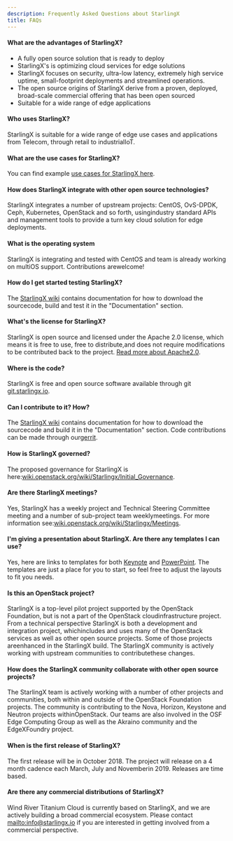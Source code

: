 ```yaml
---
description: Frequently Asked Questions about StarlingX
title: FAQs
---
```

#### What are the advantages of StarlingX?

<ul class="list-disc">
  <li>A fully open source solution that is ready to deploy</li>
  <li>StarlingX's is optimizing cloud services for edge solutions</li>
  <li>StarlingX focuses on security, ultra-low latency, extremely high service uptime, small-footprint deployments and streamlined operations.</li>
  <li>The open source origins of StarlingX derive from a proven, deployed, broad-scale commercial offering that has been open sourced</li>
  <li>Suitable for a wide range of edge applications</li>
</ul>

#### Who uses StarlingX?

StarlingX is suitable for a wide range of edge use cases and applications from Telecom, through retail to industrialIoT.

#### What are the use cases for StarlingX?

You can find example [use cases for StarlingX here](/learn).

#### How does StarlingX integrate with other open source technologies?

StarlingX integrates a number of upstream projects: CentOS, OvS-DPDK, Ceph, Kubernetes, OpenStack and so forth, usingindustry standard APIs and management tools to provide a turn key cloud solution for edge deployments.

#### What is the operating system

StarlingX is integrating and tested with CentOS and team is already working on multiOS support. Contributions arewelcome!

#### How do I get started testing StarlingX?

The [StarlingX wiki](https://wiki.openstack.org/wiki/StarlingX) contains documentation for how to download the sourcecode, build and test it in the "Documentation" section.

#### What's the license for StarlingX?

StarlingX is open source and licensed under the Apache 2.0 license, which means it is free to use, free to distribute,and does not require modifications to be contributed back to the project. [Read more about Apache2.0](https://www.apache.org/licenses/LICENSE-2.0).

#### Where is the code?

StarlingX is free and open source software available through git [git.starlingx.io](git.starlingx.io).

#### Can I contribute to it? How?

The [StarlingX wiki](https://wiki.openstack.org/wiki/StarlingX) contains documentation for how to download the sourcecode and build it in the "Documentation" section. Code contributions can be made through our[gerrit](https://git.starlingx.io/cgit).

#### How is StarlingX governed?

The proposed governance for StarlingX is here:[wiki.openstack.org/wiki/Starlingx/Initial_Governance](//wiki.openstack.org/wiki/Starlingx/Initial_Governance).

#### Are there StarlingX meetings?

Yes, StarlingX has a weekly project and Technical Steering Committee meeting and a number of sub-project team weeklymeetings. For more information see:[wiki.openstack.org/wiki/Starlingx/Meetings](//wiki.openstack.org/wiki/Starlingx/Meetings).

#### I'm giving a presentation about StarlingX. Are there any templates I can use?

Yes, here are links to templates for both [Keynote](https://www.starlingx.io/templates/StarlingX_SlideDeck_Template_a.key/) and [PowerPoint](https://www.starlingx.io/templates/StarlingX_SlideDeck_Template_a.pptx/). The templates are just a place for you to start, so feel free to adjust the layouts to fit you needs.

#### Is this an OpenStack project?

StarlingX is a top-level pilot project supported by the OpenStack Foundation, but is not a part of the OpenStack cloudinfrastructure project. From a technical perspective StarlingX is both a development and integration project, whichincludes and uses many of the OpenStack services as well as other open source projects. Some of those projects areenhanced in the StarlingX build. The StarlingX community is actively working with upstream communities to contributethese changes.

#### How does the StarlingX community collaborate with other open source projects?

The StarlingX team is actively working with a number of other projects and communities, both within and outside of the OpenStack Foundation projects. The community is contributing to the Nova, Horizon, Keystone and Neutron projects withinOpenStack. Our teams are also involved in the OSF Edge Computing Group as well as the Akraino community and the EdgeXFoundry project.

#### When is the first release of StarlingX?

The first release will be in October 2018. The project will release on a 4 month cadence each March, July and Novemberin 2019. Releases are time based.

#### Are there any commercial distributions of StarlingX?

Wind River Titanium Cloud is currently based on StarlingX, and we are actively building a broad commercial ecosystem. Please contact <mailto:info@starlingx.io> if you are interested in getting involved from a commercial perspective.
